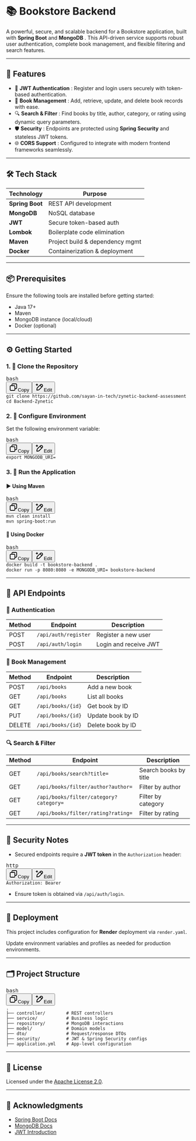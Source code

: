 # 📚 Bookstore Backend

A powerful, secure, and scalable backend for a Bookstore application, built with **Spring Boot** and  **MongoDB** . This API-driven service supports robust user authentication, complete book management, and flexible filtering and search features.

---

## 🚀 Features

* 🔐  **JWT Authentication** : Register and login users securely with token-based authentication.
* 📘  **Book Management** : Add, retrieve, update, and delete book records with ease.
* 🔍  **Search & Filter** : Find books by title, author, category, or rating using dynamic query parameters.
* 🛡️  **Security** : Endpoints are protected using **Spring Security** and stateless JWT tokens.
* 🌐  **CORS Support** : Configured to integrate with modern frontend frameworks seamlessly.

---

## 🛠️ Tech Stack

| Technology            | Purpose                         |
| --------------------- | ------------------------------- |
| **Spring Boot** | REST API development            |
| **MongoDB**     | NoSQL database                  |
| **JWT**         | Secure token-based auth         |
| **Lombok**      | Boilerplate code elimination    |
| **Maven**       | Project build & dependency mgmt |
| **Docker**      | Containerization & deployment   |

---

## 📦 Prerequisites

Ensure the following tools are installed before getting started:

* Java 17+
* Maven
* MongoDB instance (local/cloud)
* Docker (optional)

---

## ⚙️ Getting Started

### 1. 🔄 Clone the Repository

<pre class="overflow-visible!" data-start="1621" data-end="1721"><div class="contain-inline-size rounded-md border-[0.5px] border-token-border-medium relative bg-token-sidebar-surface-primary"><div class="flex items-center text-token-text-secondary px-4 py-2 text-xs font-sans justify-between h-9 bg-token-sidebar-surface-primary dark:bg-token-main-surface-secondary select-none rounded-t-[5px]">bash</div><div class="sticky top-9"><div class="absolute right-0 bottom-0 flex h-9 items-center pe-2"><div class="bg-token-sidebar-surface-primary text-token-text-secondary dark:bg-token-main-surface-secondary flex items-center rounded-sm px-2 font-sans text-xs"><span class="" data-state="closed"><button class="flex gap-1 items-center select-none px-4 py-1" aria-label="Copy"><svg width="24" height="24" viewBox="0 0 24 24" fill="none" xmlns="http://www.w3.org/2000/svg" class="icon-xs"><path fill-rule="evenodd" clip-rule="evenodd" d="M7 5C7 3.34315 8.34315 2 10 2H19C20.6569 2 22 3.34315 22 5V14C22 15.6569 20.6569 17 19 17H17V19C17 20.6569 15.6569 22 14 22H5C3.34315 22 2 20.6569 2 19V10C2 8.34315 3.34315 7 5 7H7V5ZM9 7H14C15.6569 7 17 8.34315 17 10V15H19C19.5523 15 20 14.5523 20 14V5C20 4.44772 19.5523 4 19 4H10C9.44772 4 9 4.44772 9 5V7ZM5 9C4.44772 9 4 9.44772 4 10V19C4 19.5523 4.44772 20 5 20H14C14.5523 20 15 19.5523 15 19V10C15 9.44772 14.5523 9 14 9H5Z" fill="currentColor"></path></svg>Copy</button></span><span class="" data-state="closed"><button class="flex items-center gap-1 px-4 py-1 select-none"><svg width="24" height="24" viewBox="0 0 24 24" fill="none" xmlns="http://www.w3.org/2000/svg" class="icon-xs"><path d="M2.5 5.5C4.3 5.2 5.2 4 5.5 2.5C5.8 4 6.7 5.2 8.5 5.5C6.7 5.8 5.8 7 5.5 8.5C5.2 7 4.3 5.8 2.5 5.5Z" fill="currentColor" stroke="currentColor" stroke-linecap="round" stroke-linejoin="round"></path><path d="M5.66282 16.5231L5.18413 19.3952C5.12203 19.7678 5.09098 19.9541 5.14876 20.0888C5.19933 20.2067 5.29328 20.3007 5.41118 20.3512C5.54589 20.409 5.73218 20.378 6.10476 20.3159L8.97693 19.8372C9.72813 19.712 10.1037 19.6494 10.4542 19.521C10.7652 19.407 11.0608 19.2549 11.3343 19.068C11.6425 18.8575 11.9118 18.5882 12.4503 18.0497L20 10.5C21.3807 9.11929 21.3807 6.88071 20 5.5C18.6193 4.11929 16.3807 4.11929 15 5.5L7.45026 13.0497C6.91175 13.5882 6.6425 13.8575 6.43197 14.1657C6.24513 14.4392 6.09299 14.7348 5.97903 15.0458C5.85062 15.3963 5.78802 15.7719 5.66282 16.5231Z" stroke="currentColor" stroke-width="2" stroke-linecap="round" stroke-linejoin="round"></path><path d="M14.5 7L18.5 11" stroke="currentColor" stroke-width="2" stroke-linecap="round" stroke-linejoin="round"></path></svg>Edit</button></span></div></div></div><div class="overflow-y-auto p-4" dir="ltr"><code class="whitespace-pre! language-bash"><span><span>git </span><span>clone</span><span> https://github.com/sayan-in-tech/zynetic-backend-assessment
</span><span>cd</span><span> Backend-Zynetic
</span></span></code></div></div></pre>

### 2. 🔧 Configure Environment

Set the following environment variable:

<pre class="overflow-visible!" data-start="1797" data-end="1846"><div class="contain-inline-size rounded-md border-[0.5px] border-token-border-medium relative bg-token-sidebar-surface-primary"><div class="flex items-center text-token-text-secondary px-4 py-2 text-xs font-sans justify-between h-9 bg-token-sidebar-surface-primary dark:bg-token-main-surface-secondary select-none rounded-t-[5px]">bash</div><div class="sticky top-9"><div class="absolute right-0 bottom-0 flex h-9 items-center pe-2"><div class="bg-token-sidebar-surface-primary text-token-text-secondary dark:bg-token-main-surface-secondary flex items-center rounded-sm px-2 font-sans text-xs"><span class="" data-state="closed"><button class="flex gap-1 items-center select-none px-4 py-1" aria-label="Copy"><svg width="24" height="24" viewBox="0 0 24 24" fill="none" xmlns="http://www.w3.org/2000/svg" class="icon-xs"><path fill-rule="evenodd" clip-rule="evenodd" d="M7 5C7 3.34315 8.34315 2 10 2H19C20.6569 2 22 3.34315 22 5V14C22 15.6569 20.6569 17 19 17H17V19C17 20.6569 15.6569 22 14 22H5C3.34315 22 2 20.6569 2 19V10C2 8.34315 3.34315 7 5 7H7V5ZM9 7H14C15.6569 7 17 8.34315 17 10V15H19C19.5523 15 20 14.5523 20 14V5C20 4.44772 19.5523 4 19 4H10C9.44772 4 9 4.44772 9 5V7ZM5 9C4.44772 9 4 9.44772 4 10V19C4 19.5523 4.44772 20 5 20H14C14.5523 20 15 19.5523 15 19V10C15 9.44772 14.5523 9 14 9H5Z" fill="currentColor"></path></svg>Copy</button></span><span class="" data-state="closed"><button class="flex items-center gap-1 px-4 py-1 select-none"><svg width="24" height="24" viewBox="0 0 24 24" fill="none" xmlns="http://www.w3.org/2000/svg" class="icon-xs"><path d="M2.5 5.5C4.3 5.2 5.2 4 5.5 2.5C5.8 4 6.7 5.2 8.5 5.5C6.7 5.8 5.8 7 5.5 8.5C5.2 7 4.3 5.8 2.5 5.5Z" fill="currentColor" stroke="currentColor" stroke-linecap="round" stroke-linejoin="round"></path><path d="M5.66282 16.5231L5.18413 19.3952C5.12203 19.7678 5.09098 19.9541 5.14876 20.0888C5.19933 20.2067 5.29328 20.3007 5.41118 20.3512C5.54589 20.409 5.73218 20.378 6.10476 20.3159L8.97693 19.8372C9.72813 19.712 10.1037 19.6494 10.4542 19.521C10.7652 19.407 11.0608 19.2549 11.3343 19.068C11.6425 18.8575 11.9118 18.5882 12.4503 18.0497L20 10.5C21.3807 9.11929 21.3807 6.88071 20 5.5C18.6193 4.11929 16.3807 4.11929 15 5.5L7.45026 13.0497C6.91175 13.5882 6.6425 13.8575 6.43197 14.1657C6.24513 14.4392 6.09299 14.7348 5.97903 15.0458C5.85062 15.3963 5.78802 15.7719 5.66282 16.5231Z" stroke="currentColor" stroke-width="2" stroke-linecap="round" stroke-linejoin="round"></path><path d="M14.5 7L18.5 11" stroke="currentColor" stroke-width="2" stroke-linecap="round" stroke-linejoin="round"></path></svg>Edit</button></span></div></div></div><div class="overflow-y-auto p-4" dir="ltr"><code class="whitespace-pre! language-bash"><span><span>export</span><span> MONGODB_URI=<your-mongodb-uri>
</span></span></code></div></div></pre>

### 3. 🚀 Run the Application

#### ▶️ Using Maven

<pre class="overflow-visible!" data-start="1900" data-end="1949"><div class="contain-inline-size rounded-md border-[0.5px] border-token-border-medium relative bg-token-sidebar-surface-primary"><div class="flex items-center text-token-text-secondary px-4 py-2 text-xs font-sans justify-between h-9 bg-token-sidebar-surface-primary dark:bg-token-main-surface-secondary select-none rounded-t-[5px]">bash</div><div class="sticky top-9"><div class="absolute right-0 bottom-0 flex h-9 items-center pe-2"><div class="bg-token-sidebar-surface-primary text-token-text-secondary dark:bg-token-main-surface-secondary flex items-center rounded-sm px-2 font-sans text-xs"><span class="" data-state="closed"><button class="flex gap-1 items-center select-none px-4 py-1" aria-label="Copy"><svg width="24" height="24" viewBox="0 0 24 24" fill="none" xmlns="http://www.w3.org/2000/svg" class="icon-xs"><path fill-rule="evenodd" clip-rule="evenodd" d="M7 5C7 3.34315 8.34315 2 10 2H19C20.6569 2 22 3.34315 22 5V14C22 15.6569 20.6569 17 19 17H17V19C17 20.6569 15.6569 22 14 22H5C3.34315 22 2 20.6569 2 19V10C2 8.34315 3.34315 7 5 7H7V5ZM9 7H14C15.6569 7 17 8.34315 17 10V15H19C19.5523 15 20 14.5523 20 14V5C20 4.44772 19.5523 4 19 4H10C9.44772 4 9 4.44772 9 5V7ZM5 9C4.44772 9 4 9.44772 4 10V19C4 19.5523 4.44772 20 5 20H14C14.5523 20 15 19.5523 15 19V10C15 9.44772 14.5523 9 14 9H5Z" fill="currentColor"></path></svg>Copy</button></span><span class="" data-state="closed"><button class="flex items-center gap-1 px-4 py-1 select-none"><svg width="24" height="24" viewBox="0 0 24 24" fill="none" xmlns="http://www.w3.org/2000/svg" class="icon-xs"><path d="M2.5 5.5C4.3 5.2 5.2 4 5.5 2.5C5.8 4 6.7 5.2 8.5 5.5C6.7 5.8 5.8 7 5.5 8.5C5.2 7 4.3 5.8 2.5 5.5Z" fill="currentColor" stroke="currentColor" stroke-linecap="round" stroke-linejoin="round"></path><path d="M5.66282 16.5231L5.18413 19.3952C5.12203 19.7678 5.09098 19.9541 5.14876 20.0888C5.19933 20.2067 5.29328 20.3007 5.41118 20.3512C5.54589 20.409 5.73218 20.378 6.10476 20.3159L8.97693 19.8372C9.72813 19.712 10.1037 19.6494 10.4542 19.521C10.7652 19.407 11.0608 19.2549 11.3343 19.068C11.6425 18.8575 11.9118 18.5882 12.4503 18.0497L20 10.5C21.3807 9.11929 21.3807 6.88071 20 5.5C18.6193 4.11929 16.3807 4.11929 15 5.5L7.45026 13.0497C6.91175 13.5882 6.6425 13.8575 6.43197 14.1657C6.24513 14.4392 6.09299 14.7348 5.97903 15.0458C5.85062 15.3963 5.78802 15.7719 5.66282 16.5231Z" stroke="currentColor" stroke-width="2" stroke-linecap="round" stroke-linejoin="round"></path><path d="M14.5 7L18.5 11" stroke="currentColor" stroke-width="2" stroke-linecap="round" stroke-linejoin="round"></path></svg>Edit</button></span></div></div></div><div class="overflow-y-auto p-4" dir="ltr"><code class="whitespace-pre! language-bash"><span><span>mvn clean install
mvn spring-boot:run
</span></span></code></div></div></pre>

#### 🐳 Using Docker

<pre class="overflow-visible!" data-start="1973" data-end="2096"><div class="contain-inline-size rounded-md border-[0.5px] border-token-border-medium relative bg-token-sidebar-surface-primary"><div class="flex items-center text-token-text-secondary px-4 py-2 text-xs font-sans justify-between h-9 bg-token-sidebar-surface-primary dark:bg-token-main-surface-secondary select-none rounded-t-[5px]">bash</div><div class="sticky top-9"><div class="absolute right-0 bottom-0 flex h-9 items-center pe-2"><div class="bg-token-sidebar-surface-primary text-token-text-secondary dark:bg-token-main-surface-secondary flex items-center rounded-sm px-2 font-sans text-xs"><span class="" data-state="closed"><button class="flex gap-1 items-center select-none px-4 py-1" aria-label="Copy"><svg width="24" height="24" viewBox="0 0 24 24" fill="none" xmlns="http://www.w3.org/2000/svg" class="icon-xs"><path fill-rule="evenodd" clip-rule="evenodd" d="M7 5C7 3.34315 8.34315 2 10 2H19C20.6569 2 22 3.34315 22 5V14C22 15.6569 20.6569 17 19 17H17V19C17 20.6569 15.6569 22 14 22H5C3.34315 22 2 20.6569 2 19V10C2 8.34315 3.34315 7 5 7H7V5ZM9 7H14C15.6569 7 17 8.34315 17 10V15H19C19.5523 15 20 14.5523 20 14V5C20 4.44772 19.5523 4 19 4H10C9.44772 4 9 4.44772 9 5V7ZM5 9C4.44772 9 4 9.44772 4 10V19C4 19.5523 4.44772 20 5 20H14C14.5523 20 15 19.5523 15 19V10C15 9.44772 14.5523 9 14 9H5Z" fill="currentColor"></path></svg>Copy</button></span><span class="" data-state="closed"><button class="flex items-center gap-1 px-4 py-1 select-none"><svg width="24" height="24" viewBox="0 0 24 24" fill="none" xmlns="http://www.w3.org/2000/svg" class="icon-xs"><path d="M2.5 5.5C4.3 5.2 5.2 4 5.5 2.5C5.8 4 6.7 5.2 8.5 5.5C6.7 5.8 5.8 7 5.5 8.5C5.2 7 4.3 5.8 2.5 5.5Z" fill="currentColor" stroke="currentColor" stroke-linecap="round" stroke-linejoin="round"></path><path d="M5.66282 16.5231L5.18413 19.3952C5.12203 19.7678 5.09098 19.9541 5.14876 20.0888C5.19933 20.2067 5.29328 20.3007 5.41118 20.3512C5.54589 20.409 5.73218 20.378 6.10476 20.3159L8.97693 19.8372C9.72813 19.712 10.1037 19.6494 10.4542 19.521C10.7652 19.407 11.0608 19.2549 11.3343 19.068C11.6425 18.8575 11.9118 18.5882 12.4503 18.0497L20 10.5C21.3807 9.11929 21.3807 6.88071 20 5.5C18.6193 4.11929 16.3807 4.11929 15 5.5L7.45026 13.0497C6.91175 13.5882 6.6425 13.8575 6.43197 14.1657C6.24513 14.4392 6.09299 14.7348 5.97903 15.0458C5.85062 15.3963 5.78802 15.7719 5.66282 16.5231Z" stroke="currentColor" stroke-width="2" stroke-linecap="round" stroke-linejoin="round"></path><path d="M14.5 7L18.5 11" stroke="currentColor" stroke-width="2" stroke-linecap="round" stroke-linejoin="round"></path></svg>Edit</button></span></div></div></div><div class="overflow-y-auto p-4" dir="ltr"><code class="whitespace-pre! language-bash"><span><span>docker build -t bookstore-backend .
docker run -p 8080:8080 -e MONGODB_URI=<your-mongodb-uri> bookstore-backend
</span></span></code></div></div></pre>

---

## 📡 API Endpoints

### 🔐 Authentication

| Method | Endpoint               | Description           |
| ------ | ---------------------- | --------------------- |
| POST   | `/api/auth/register` | Register a new user   |
| POST   | `/api/auth/login`    | Login and receive JWT |

### 📘 Book Management

| Method | Endpoint            | Description       |
| ------ | ------------------- | ----------------- |
| POST   | `/api/books`      | Add a new book    |
| GET    | `/api/books`      | List all books    |
| GET    | `/api/books/{id}` | Get book by ID    |
| PUT    | `/api/books/{id}` | Update book by ID |
| DELETE | `/api/books/{id}` | Delete book by ID |

### 🔍 Search & Filter

| Method | Endpoint                                 | Description           |
| ------ | ---------------------------------------- | --------------------- |
| GET    | `/api/books/search?title=`             | Search books by title |
| GET    | `/api/books/filter/author?author=`     | Filter by author      |
| GET    | `/api/books/filter/category?category=` | Filter by category    |
| GET    | `/api/books/filter/rating?rating=`     | Filter by rating      |

---

## 🔐 Security Notes

* Secured endpoints require a **JWT token** in the `Authorization` header:

<pre class="overflow-visible!" data-start="3431" data-end="3477"><div class="contain-inline-size rounded-md border-[0.5px] border-token-border-medium relative bg-token-sidebar-surface-primary"><div class="flex items-center text-token-text-secondary px-4 py-2 text-xs font-sans justify-between h-9 bg-token-sidebar-surface-primary dark:bg-token-main-surface-secondary select-none rounded-t-[5px]">http</div><div class="sticky top-9"><div class="absolute right-0 bottom-0 flex h-9 items-center pe-2"><div class="bg-token-sidebar-surface-primary text-token-text-secondary dark:bg-token-main-surface-secondary flex items-center rounded-sm px-2 font-sans text-xs"><span class="" data-state="closed"><button class="flex gap-1 items-center select-none px-4 py-1" aria-label="Copy"><svg width="24" height="24" viewBox="0 0 24 24" fill="none" xmlns="http://www.w3.org/2000/svg" class="icon-xs"><path fill-rule="evenodd" clip-rule="evenodd" d="M7 5C7 3.34315 8.34315 2 10 2H19C20.6569 2 22 3.34315 22 5V14C22 15.6569 20.6569 17 19 17H17V19C17 20.6569 15.6569 22 14 22H5C3.34315 22 2 20.6569 2 19V10C2 8.34315 3.34315 7 5 7H7V5ZM9 7H14C15.6569 7 17 8.34315 17 10V15H19C19.5523 15 20 14.5523 20 14V5C20 4.44772 19.5523 4 19 4H10C9.44772 4 9 4.44772 9 5V7ZM5 9C4.44772 9 4 9.44772 4 10V19C4 19.5523 4.44772 20 5 20H14C14.5523 20 15 19.5523 15 19V10C15 9.44772 14.5523 9 14 9H5Z" fill="currentColor"></path></svg>Copy</button></span><span class="" data-state="closed"><button class="flex items-center gap-1 px-4 py-1 select-none"><svg width="24" height="24" viewBox="0 0 24 24" fill="none" xmlns="http://www.w3.org/2000/svg" class="icon-xs"><path d="M2.5 5.5C4.3 5.2 5.2 4 5.5 2.5C5.8 4 6.7 5.2 8.5 5.5C6.7 5.8 5.8 7 5.5 8.5C5.2 7 4.3 5.8 2.5 5.5Z" fill="currentColor" stroke="currentColor" stroke-linecap="round" stroke-linejoin="round"></path><path d="M5.66282 16.5231L5.18413 19.3952C5.12203 19.7678 5.09098 19.9541 5.14876 20.0888C5.19933 20.2067 5.29328 20.3007 5.41118 20.3512C5.54589 20.409 5.73218 20.378 6.10476 20.3159L8.97693 19.8372C9.72813 19.712 10.1037 19.6494 10.4542 19.521C10.7652 19.407 11.0608 19.2549 11.3343 19.068C11.6425 18.8575 11.9118 18.5882 12.4503 18.0497L20 10.5C21.3807 9.11929 21.3807 6.88071 20 5.5C18.6193 4.11929 16.3807 4.11929 15 5.5L7.45026 13.0497C6.91175 13.5882 6.6425 13.8575 6.43197 14.1657C6.24513 14.4392 6.09299 14.7348 5.97903 15.0458C5.85062 15.3963 5.78802 15.7719 5.66282 16.5231Z" stroke="currentColor" stroke-width="2" stroke-linecap="round" stroke-linejoin="round"></path><path d="M14.5 7L18.5 11" stroke="currentColor" stroke-width="2" stroke-linecap="round" stroke-linejoin="round"></path></svg>Edit</button></span></div></div></div><div class="overflow-y-auto p-4" dir="ltr"><code class="whitespace-pre! language-http"><span>Authorization: Bearer <your-token>
</span></code></div></div></pre>

* Ensure token is obtained via `/api/auth/login`.

---

## 🚀 Deployment

This project includes configuration for **Render** deployment via `render.yaml`.

Update environment variables and profiles as needed for production environments.

---

## 🗂️ Project Structure

<pre class="overflow-visible!" data-start="3749" data-end="4080"><div class="contain-inline-size rounded-md border-[0.5px] border-token-border-medium relative bg-token-sidebar-surface-primary"><div class="flex items-center text-token-text-secondary px-4 py-2 text-xs font-sans justify-between h-9 bg-token-sidebar-surface-primary dark:bg-token-main-surface-secondary select-none rounded-t-[5px]">bash</div><div class="sticky top-9"><div class="absolute right-0 bottom-0 flex h-9 items-center pe-2"><div class="bg-token-sidebar-surface-primary text-token-text-secondary dark:bg-token-main-surface-secondary flex items-center rounded-sm px-2 font-sans text-xs"><span class="" data-state="closed"><button class="flex gap-1 items-center select-none px-4 py-1" aria-label="Copy"><svg width="24" height="24" viewBox="0 0 24 24" fill="none" xmlns="http://www.w3.org/2000/svg" class="icon-xs"><path fill-rule="evenodd" clip-rule="evenodd" d="M7 5C7 3.34315 8.34315 2 10 2H19C20.6569 2 22 3.34315 22 5V14C22 15.6569 20.6569 17 19 17H17V19C17 20.6569 15.6569 22 14 22H5C3.34315 22 2 20.6569 2 19V10C2 8.34315 3.34315 7 5 7H7V5ZM9 7H14C15.6569 7 17 8.34315 17 10V15H19C19.5523 15 20 14.5523 20 14V5C20 4.44772 19.5523 4 19 4H10C9.44772 4 9 4.44772 9 5V7ZM5 9C4.44772 9 4 9.44772 4 10V19C4 19.5523 4.44772 20 5 20H14C14.5523 20 15 19.5523 15 19V10C15 9.44772 14.5523 9 14 9H5Z" fill="currentColor"></path></svg>Copy</button></span><span class="" data-state="closed"><button class="flex items-center gap-1 px-4 py-1 select-none"><svg width="24" height="24" viewBox="0 0 24 24" fill="none" xmlns="http://www.w3.org/2000/svg" class="icon-xs"><path d="M2.5 5.5C4.3 5.2 5.2 4 5.5 2.5C5.8 4 6.7 5.2 8.5 5.5C6.7 5.8 5.8 7 5.5 8.5C5.2 7 4.3 5.8 2.5 5.5Z" fill="currentColor" stroke="currentColor" stroke-linecap="round" stroke-linejoin="round"></path><path d="M5.66282 16.5231L5.18413 19.3952C5.12203 19.7678 5.09098 19.9541 5.14876 20.0888C5.19933 20.2067 5.29328 20.3007 5.41118 20.3512C5.54589 20.409 5.73218 20.378 6.10476 20.3159L8.97693 19.8372C9.72813 19.712 10.1037 19.6494 10.4542 19.521C10.7652 19.407 11.0608 19.2549 11.3343 19.068C11.6425 18.8575 11.9118 18.5882 12.4503 18.0497L20 10.5C21.3807 9.11929 21.3807 6.88071 20 5.5C18.6193 4.11929 16.3807 4.11929 15 5.5L7.45026 13.0497C6.91175 13.5882 6.6425 13.8575 6.43197 14.1657C6.24513 14.4392 6.09299 14.7348 5.97903 15.0458C5.85062 15.3963 5.78802 15.7719 5.66282 16.5231Z" stroke="currentColor" stroke-width="2" stroke-linecap="round" stroke-linejoin="round"></path><path d="M14.5 7L18.5 11" stroke="currentColor" stroke-width="2" stroke-linecap="round" stroke-linejoin="round"></path></svg>Edit</button></span></div></div></div><div class="overflow-y-auto p-4" dir="ltr"><code class="whitespace-pre! language-bash"><span><span>.
├── controller/        </span><span># REST controllers</span><span>
├── service/           </span><span># Business logic</span><span>
├── repository/        </span><span># MongoDB interactions</span><span>
├── model/             </span><span># Domain models</span><span>
├── dto/               </span><span># Request/response DTOs</span><span>
├── security/          </span><span># JWT & Spring Security configs</span><span>
├── application.yml    </span><span># App-level configuration</span><span>
</span></span></code></div></div></pre>

---

## 📄 License

Licensed under the [Apache License 2.0](LICENSE).

---

## 🙌 Acknowledgments

* [Spring Boot Docs](https://spring.io/projects/spring-boot)
* [MongoDB Docs](https://www.mongodb.com/docs/)
* [JWT Introduction]()
